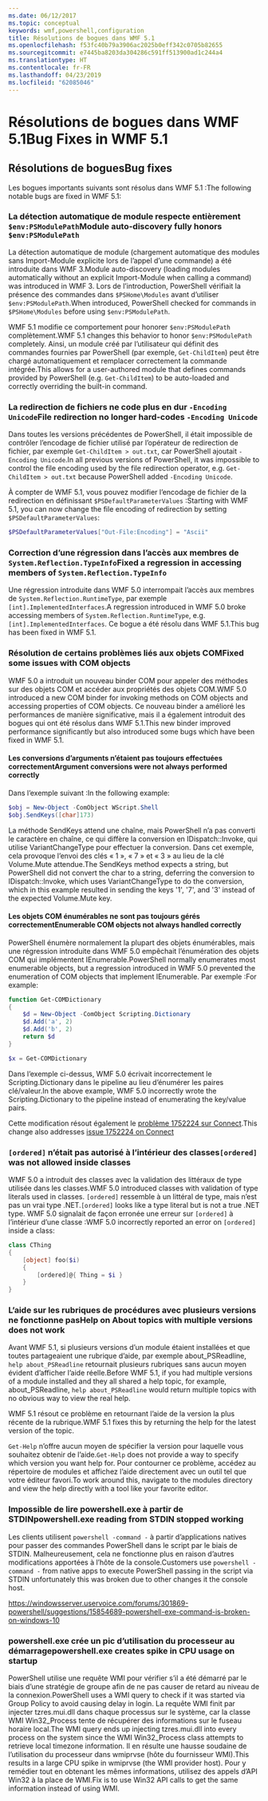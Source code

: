 ```yaml
---
ms.date: 06/12/2017
ms.topic: conceptual
keywords: wmf,powershell,configuration
title: Résolutions de bogues dans WMF 5.1
ms.openlocfilehash: f53fc40b79a3906ac2025b0eff342c0705b82655
ms.sourcegitcommit: e7445ba8203da304286c591ff513900ad1c244a4
ms.translationtype: HT
ms.contentlocale: fr-FR
ms.lasthandoff: 04/23/2019
ms.locfileid: "62085046"
---
```

# <a name="bug-fixes-in-wmf-51"></a><span data-ttu-id="a5012-103">Résolutions de bogues dans WMF 5.1</span><span class="sxs-lookup"><span data-stu-id="a5012-103">Bug Fixes in WMF 5.1</span></span>

## <a name="bug-fixes"></a><span data-ttu-id="a5012-104">Résolutions de bogues</span><span class="sxs-lookup"><span data-stu-id="a5012-104">Bug fixes</span></span>

<span data-ttu-id="a5012-105">Les bogues importants suivants sont résolus dans WMF 5.1 :</span><span class="sxs-lookup"><span data-stu-id="a5012-105">The following notable bugs are fixed in WMF 5.1:</span></span>

### <a name="module-auto-discovery-fully-honors-envpsmodulepath"></a><span data-ttu-id="a5012-106">La détection automatique de module respecte entièrement `$env:PSModulePath`</span><span class="sxs-lookup"><span data-stu-id="a5012-106">Module auto-discovery fully honors `$env:PSModulePath`</span></span>

<span data-ttu-id="a5012-107">La détection automatique de module (chargement automatique des modules sans Import-Module explicite lors de l’appel d’une commande) a été introduite dans WMF 3.</span><span class="sxs-lookup"><span data-stu-id="a5012-107">Module auto-discovery (loading modules automatically without an explicit Import-Module when calling a command) was introduced in WMF 3.</span></span>
<span data-ttu-id="a5012-108">Lors de l’introduction, PowerShell vérifiait la présence des commandes dans `$PSHome\Modules` avant d’utiliser `$env:PSModulePath`.</span><span class="sxs-lookup"><span data-stu-id="a5012-108">When introduced, PowerShell checked for commands in `$PSHome\Modules` before using `$env:PSModulePath`.</span></span>

<span data-ttu-id="a5012-109">WMF 5.1 modifie ce comportement pour honorer `$env:PSModulePath` complètement.</span><span class="sxs-lookup"><span data-stu-id="a5012-109">WMF 5.1 changes this behavior to honor `$env:PSModulePath` completely.</span></span>
<span data-ttu-id="a5012-110">Ainsi, un module créé par l’utilisateur qui définit des commandes fournies par PowerShell (par exemple, `Get-ChildItem`) peut être chargé automatiquement et remplacer correctement la commande intégrée.</span><span class="sxs-lookup"><span data-stu-id="a5012-110">This allows for a user-authored module that defines commands provided by PowerShell (e.g. `Get-ChildItem`) to be auto-loaded and correctly overriding the built-in command.</span></span>

### <a name="file-redirection-no-longer-hard-codes--encoding-unicode"></a><span data-ttu-id="a5012-111">La redirection de fichiers ne code plus en dur `-Encoding Unicode`</span><span class="sxs-lookup"><span data-stu-id="a5012-111">File redirection no longer hard-codes `-Encoding Unicode`</span></span>

<span data-ttu-id="a5012-112">Dans toutes les versions précédentes de PowerShell, il était impossible de contrôler l’encodage de fichier utilisé par l’opérateur de redirection de fichier, par exemple `Get-ChildItem > out.txt`, car PowerShell ajoutait `-Encoding Unicode`.</span><span class="sxs-lookup"><span data-stu-id="a5012-112">In all previous versions of PowerShell, it was impossible to control the file encoding used by the file redirection operator, e.g. `Get-ChildItem > out.txt` because PowerShell added `-Encoding Unicode`.</span></span>

<span data-ttu-id="a5012-113">À compter de WMF 5.1, vous pouvez modifier l’encodage de fichier de la redirection en définissant `$PSDefaultParameterValues` :</span><span class="sxs-lookup"><span data-stu-id="a5012-113">Starting with WMF 5.1, you can now change the file encoding of redirection by setting `$PSDefaultParameterValues`:</span></span>

```powershell
$PSDefaultParameterValues["Out-File:Encoding"] = "Ascii"
```

### <a name="fixed-a-regression-in-accessing-members-of-systemreflectiontypeinfo"></a><span data-ttu-id="a5012-114">Correction d’une régression dans l’accès aux membres de `System.Reflection.TypeInfo`</span><span class="sxs-lookup"><span data-stu-id="a5012-114">Fixed a regression in accessing members of `System.Reflection.TypeInfo`</span></span>

<span data-ttu-id="a5012-115">Une régression introduite dans WMF 5.0 interrompait l’accès aux membres de `System.Reflection.RuntimeType`, par exemple `[int].ImplementedInterfaces`.</span><span class="sxs-lookup"><span data-stu-id="a5012-115">A regression introduced in WMF 5.0 broke accessing members of `System.Reflection.RuntimeType`, e.g. `[int].ImplementedInterfaces`.</span></span>
<span data-ttu-id="a5012-116">Ce bogue a été résolu dans WMF 5.1.</span><span class="sxs-lookup"><span data-stu-id="a5012-116">This bug has been fixed in WMF 5.1.</span></span>


### <a name="fixed-some-issues-with-com-objects"></a><span data-ttu-id="a5012-117">Résolution de certains problèmes liés aux objets COM</span><span class="sxs-lookup"><span data-stu-id="a5012-117">Fixed some issues with COM objects</span></span>

<span data-ttu-id="a5012-118">WMF 5.0 a introduit un nouveau binder COM pour appeler des méthodes sur des objets COM et accéder aux propriétés des objets COM.</span><span class="sxs-lookup"><span data-stu-id="a5012-118">WMF 5.0 introduced a new COM binder for invoking methods on COM objects and accessing properties of COM objects.</span></span>
<span data-ttu-id="a5012-119">Ce nouveau binder a amélioré les performances de manière significative, mais il a également introduit des bogues qui ont été résolus dans WMF 5.1.</span><span class="sxs-lookup"><span data-stu-id="a5012-119">This new binder improved performance significantly but also introduced some bugs which have been fixed in WMF 5.1.</span></span>

#### <a name="argument-conversions-were-not-always-performed-correctly"></a><span data-ttu-id="a5012-120">Les conversions d’arguments n’étaient pas toujours effectuées correctement</span><span class="sxs-lookup"><span data-stu-id="a5012-120">Argument conversions were not always performed correctly</span></span>

<span data-ttu-id="a5012-121">Dans l’exemple suivant :</span><span class="sxs-lookup"><span data-stu-id="a5012-121">In the following example:</span></span>

```powershell
$obj = New-Object -ComObject WScript.Shell
$obj.SendKeys([char]173)
```

<span data-ttu-id="a5012-122">La méthode SendKeys attend une chaîne, mais PowerShell n’a pas converti le caractère en chaîne, ce qui diffère la conversion en IDispatch::Invoke, qui utilise VariantChangeType pour effectuer la conversion. Dans cet exemple, cela provoque l’envoi des clés « 1 », « 7 » et « 3 » au lieu de la clé Volume.Mute attendue.</span><span class="sxs-lookup"><span data-stu-id="a5012-122">The SendKeys method expects a string, but PowerShell did not convert the char to a string, deferring the conversion to IDispatch::Invoke, which uses VariantChangeType to do the conversion, which in this example resulted in sending the keys '1', '7', and '3' instead of the expected Volume.Mute key.</span></span>

#### <a name="enumerable-com-objects-not-always-handled-correctly"></a><span data-ttu-id="a5012-123">Les objets COM énumérables ne sont pas toujours gérés correctement</span><span class="sxs-lookup"><span data-stu-id="a5012-123">Enumerable COM objects not always handled correctly</span></span>

<span data-ttu-id="a5012-124">PowerShell énumère normalement la plupart des objets énumérables, mais une régression introduite dans WMF 5.0 empêchait l’énumération des objets COM qui implémentent IEnumerable.</span><span class="sxs-lookup"><span data-stu-id="a5012-124">PowerShell normally enumerates most enumerable objects, but a regression introduced in WMF 5.0 prevented the enumeration of COM objects that implement IEnumerable.</span></span>  <span data-ttu-id="a5012-125">Par exemple :</span><span class="sxs-lookup"><span data-stu-id="a5012-125">For example:</span></span>

```powershell
function Get-COMDictionary
{
    $d = New-Object -ComObject Scripting.Dictionary
    $d.Add('a', 2)
    $d.Add('b', 2)
    return $d
}

$x = Get-COMDictionary
```

<span data-ttu-id="a5012-126">Dans l’exemple ci-dessus, WMF 5.0 écrivait incorrectement le Scripting.Dictionary dans le pipeline au lieu d’énumérer les paires clé/valeur.</span><span class="sxs-lookup"><span data-stu-id="a5012-126">In the above example, WMF 5.0 incorrectly wrote the Scripting.Dictionary to the pipeline instead of enumerating the key/value pairs.</span></span>

<span data-ttu-id="a5012-127">Cette modification résout également le [problème 1752224 sur Connect](https://connect.microsoft.com/PowerShell/feedback/details/1752224).</span><span class="sxs-lookup"><span data-stu-id="a5012-127">This change also addresses [issue 1752224 on Connect](https://connect.microsoft.com/PowerShell/feedback/details/1752224)</span></span>

### <a name="ordered-was-not-allowed-inside-classes"></a><span data-ttu-id="a5012-128">`[ordered]` n’était pas autorisé à l’intérieur des classes</span><span class="sxs-lookup"><span data-stu-id="a5012-128">`[ordered]` was not allowed inside classes</span></span>

<span data-ttu-id="a5012-129">WMF 5.0 a introduit des classes avec la validation des littéraux de type utilisée dans les classes.</span><span class="sxs-lookup"><span data-stu-id="a5012-129">WMF 5.0 introduced classes with validation of type literals used in classes.</span></span>
<span data-ttu-id="a5012-130">`[ordered]` ressemble à un littéral de type, mais n’est pas un vrai type .NET.</span><span class="sxs-lookup"><span data-stu-id="a5012-130">`[ordered]` looks like a type literal but is not a true .NET type.</span></span>
<span data-ttu-id="a5012-131">WMF 5.0 signalait de façon erronée une erreur sur `[ordered]` à l’intérieur d’une classe :</span><span class="sxs-lookup"><span data-stu-id="a5012-131">WMF 5.0 incorrectly reported an error on `[ordered]` inside a class:</span></span>

```powershell
class CThing
{
    [object] foo($i)
    {
        [ordered]@{ Thing = $i }
    }
}
```


### <a name="help-on-about-topics-with-multiple-versions-does-not-work"></a><span data-ttu-id="a5012-132">L’aide sur les rubriques de procédures avec plusieurs versions ne fonctionne pas</span><span class="sxs-lookup"><span data-stu-id="a5012-132">Help on About topics with multiple versions does not work</span></span>

<span data-ttu-id="a5012-133">Avant WMF 5.1, si plusieurs versions d’un module étaient installées et que toutes partageaient une rubrique d’aide, par exemple about_PSReadline, `help about_PSReadline` retournait plusieurs rubriques sans aucun moyen évident d’afficher l’aide réelle.</span><span class="sxs-lookup"><span data-stu-id="a5012-133">Before WMF 5.1, if you had multiple versions of a module installed and they all shared a help topic, for example, about_PSReadline, `help about_PSReadline` would return multiple topics with no obvious way to view the real help.</span></span>

<span data-ttu-id="a5012-134">WMF 5.1 résout ce problème en retournant l’aide de la version la plus récente de la rubrique.</span><span class="sxs-lookup"><span data-stu-id="a5012-134">WMF 5.1 fixes this by returning the help for the latest version of the topic.</span></span>

<span data-ttu-id="a5012-135">`Get-Help` n’offre aucun moyen de spécifier la version pour laquelle vous souhaitez obtenir de l’aide.</span><span class="sxs-lookup"><span data-stu-id="a5012-135">`Get-Help` does not provide a way to specify which version you want help for.</span></span>
<span data-ttu-id="a5012-136">Pour contourner ce problème, accédez au répertoire de modules et affichez l’aide directement avec un outil tel que votre éditeur favori.</span><span class="sxs-lookup"><span data-stu-id="a5012-136">To work around this, navigate to the modules directory and view the help directly with a tool like your favorite editor.</span></span>

### <a name="powershellexe-reading-from-stdin-stopped-working"></a><span data-ttu-id="a5012-137">Impossible de lire powershell.exe à partir de STDIN</span><span class="sxs-lookup"><span data-stu-id="a5012-137">powershell.exe reading from STDIN stopped working</span></span>

<span data-ttu-id="a5012-138">Les clients utilisent `powershell -command -` à partir d’applications natives pour passer des commandes PowerShell dans le script par le biais de STDIN. Malheureusement, cela ne fonctionne plus en raison d’autres modifications apportées à l’hôte de la console.</span><span class="sxs-lookup"><span data-stu-id="a5012-138">Customers use `powershell -command -` from native apps to execute PowerShell passing in the script via STDIN unfortunately this was broken due to other changes it the console host.</span></span>

https://windowsserver.uservoice.com/forums/301869-powershell/suggestions/15854689-powershell-exe-command-is-broken-on-windows-10

### <a name="powershellexe-creates-spike-in-cpu-usage-on-startup"></a><span data-ttu-id="a5012-139">powershell.exe crée un pic d’utilisation du processeur au démarrage</span><span class="sxs-lookup"><span data-stu-id="a5012-139">powershell.exe creates spike in CPU usage on startup</span></span>

<span data-ttu-id="a5012-140">PowerShell utilise une requête WMI pour vérifier s’il a été démarré par le biais d’une stratégie de groupe afin de ne pas causer de retard au niveau de la connexion.</span><span class="sxs-lookup"><span data-stu-id="a5012-140">PowerShell uses a WMI query to check if it was started via Group Policy to avoid causing delay in login.</span></span>
<span data-ttu-id="a5012-141">La requête WMI finit par injecter tzres.mui.dll dans chaque processus sur le système, car la classe WMI Win32_Process tente de récupérer des informations sur le fuseau horaire local.</span><span class="sxs-lookup"><span data-stu-id="a5012-141">The WMI query ends up injecting tzres.mui.dll into every process on the system since the WMI Win32_Process class attempts to retrieve local timezone information.</span></span>
<span data-ttu-id="a5012-142">Il en résulte une hausse soudaine de l’utilisation du processeur dans wmiprvse (hôte du fournisseur WMI).</span><span class="sxs-lookup"><span data-stu-id="a5012-142">This results in a large CPU spike in wmiprvse (the WMI provider host).</span></span>
<span data-ttu-id="a5012-143">Pour y remédier tout en obtenant les mêmes informations, utilisez des appels d’API Win32 à la place de WMI.</span><span class="sxs-lookup"><span data-stu-id="a5012-143">Fix is to use Win32 API calls to get the same information instead of using WMI.</span></span>
